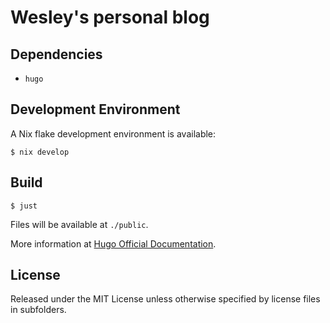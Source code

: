 # Wesley's personal blog

## Dependencies

- `hugo`

## Development Environment

A Nix flake development environment is available:

```
$ nix develop
```

## Build

```
$ just
```

Files will be available at `./public`.

More information at [Hugo Official Documentation](https://gohugo.io/documentation).

## License

Released under the MIT License unless otherwise specified by license files in subfolders.
